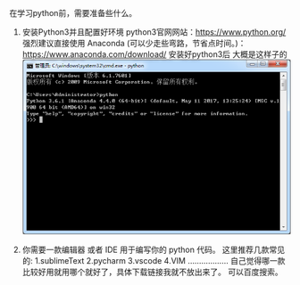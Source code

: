 在学习python前，需要准备些什么。

1. 安装Python3并且配置好环境
    python3官网网站：https://www.python.org/
    强烈建议直接使用 Anaconda (可以少走些弯路，节省点时间。)：https://www.anaconda.com/download/
    安装好python3后 大概是这样子的
    ![python3](./P1.png)

2. 你需要一款编辑器 或者 IDE 用于编写你的 python 代码。
    这里推荐几款常见的: 1.sublimeText 2.pycharm 3.vscode 4.VIM ………………
    自己觉得哪一款比较好用就用哪个就好了，具体下载链接我就不放出来了。
    可以百度搜索。
    